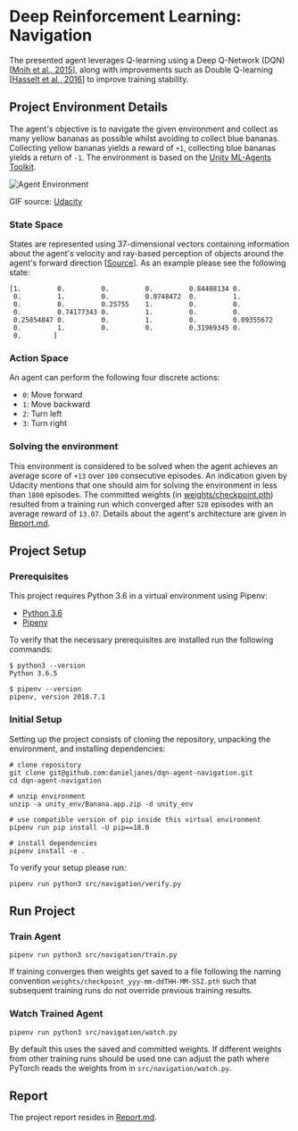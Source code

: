 # Deep Reinforcement Learning: Navigation

The presented agent leverages Q-learning using a Deep Q-Network (DQN) [[Mnih et al., 2015](https://www.nature.com/articles/nature14236)], along with improvements such as Double Q-learning [[Hasselt et al., 2016](http://www.aaai.org/ocs/index.php/AAAI/AAAI16/paper/download/12389/11847)] to improve training stability.

## Project Environment Details

The agent's objective is to navigate the given environment and collect as many yellow bananas as possible whilst avoiding to collect blue bananas. Collecting yellow bananas yields a reward of `+1`, collecting blue bananas yields a return of `-1`. The environment is based on the [Unity ML-Agents Toolkit](https://github.com/Unity-Technologies/ml-agents).

![Agent Environment](https://user-images.githubusercontent.com/10624937/42135619-d90f2f28-7d12-11e8-8823-82b970a54d7e.gif)

GIF source: [Udacity](https://user-images.githubusercontent.com/10624937/42135619-d90f2f28-7d12-11e8-8823-82b970a54d7e.gif)

### State Space

States are represented using 37-dimensional vectors containing information about the agent's velocity and ray-based perception of objects around the agent's forward direction [[Source](https://github.com/udacity/deep-reinforcement-learning/tree/master/p1_navigation)]. As an example please see the following state:

```
[1.         0.         0.         0.         0.84408134 0.
 0.         1.         0.         0.0748472  0.         1.
 0.         0.         0.25755    1.         0.         0.
 0.         0.74177343 0.         1.         0.         0.
 0.25854847 0.         0.         1.         0.         0.09355672
 0.         1.         0.         0.         0.31969345 0.
 0.        ]
```

### Action Space

An agent can perform the following four discrete actions:

- `0`: Move forward
- `1`: Move backward
- `2`: Turn left
- `3`: Turn right

### Solving the environment

This environment is considered to be solved when the agent achieves an average score of `+13` over `100` consecutive episodes. An indication given by Udacity mentions that one should aim for solving the environment in less than `1800` episodes. The committed weights (in [weights/checkpoint.pth](weights/checkpoint.pth)) resulted from a training run which converged after `528` episodes with an average reward of `13.07`. Details about the agent's architecture are given in [Report.md](Report.md).

## Project Setup

### Prerequisites

This project requires Python 3.6 in a virtual environment using Pipenv:

- [Python 3.6](https://www.python.org/downloads/)
- [Pipenv](https://github.com/pypa/pipenv)

To verify that the necessary prerequisites are installed run the following commands:

```
$ python3 --version
Python 3.6.5

$ pipenv --version
pipenv, version 2018.7.1
```

### Initial Setup

Setting up the project consists of cloning the repository, unpacking the environment, and installing dependencies:

```
# clone repository
git clone git@github.com:danieljanes/dqn-agent-navigation.git
cd dqn-agent-navigation

# unzip environment
unzip -a unity_env/Banana.app.zip -d unity_env

# use compatible version of pip inside this virtual environment
pipenv run pip install -U pip==18.0

# install dependencies
pipenv install -e .
```

To verify your setup please run:

```
pipenv run python3 src/navigation/verify.py
```

## Run Project

### Train Agent

```
pipenv run python3 src/navigation/train.py
```

If training converges then weights get saved to a file following the naming convention `weights/checkpoint_yyy-mm-ddTHH-MM-SSZ.pth` such that subsequent training runs do not override previous training results.

### Watch Trained Agent

```
pipenv run python3 src/navigation/watch.py
```

By default this uses the saved and committed weights. If different weights from other training runs should be used one can adjust the path where PyTorch reads the weights from in `src/navigation/watch.py`.

## Report

The project report resides in [Report.md](Report.md).
